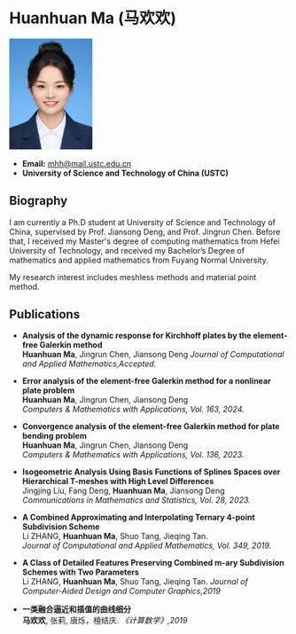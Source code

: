 # Huanhuan Ma (马欢欢)

<img src="photo.jpg" alt="photo" width="150"/>

- **Email:** [mhh@mail.ustc.edu.cn](mhh@mail.ustc.edu.cn) 
- **University of Science and Technology of China (USTC)**

## Biography
I am currently a Ph.D student at University of Science and Technology of China, supervised by Prof. Jiansong Deng, and Prof. Jingrun Chen. Before that, I received my Master's degree of computing mathematics from Hefei University of Technology, and received my Bachelor’s Degree of mathematics and applied mathematics from Fuyang Normal University.

My research interest includes meshless methods and material point method.

## Publications
- **Analysis of the dynamic response for Kirchhoff plates by the element-free Galerkin method**  
  **Huanhuan Ma**, Jingrun Chen, Jiansong Deng 
  *Journal of Computational and Applied Mathematics,Accepted.*

- **Error analysis of the element-free Galerkin method for a nonlinear plate problem**  
  **Huanhuan Ma**, Jingrun Chen, Jiansong Deng  
  *Computers & Mathematics with Applications, Vol. 163, 2024.*

- **Convergence analysis of the element-free Galerkin method for plate bending problem**  
  **Huanhuan Ma**, Jingrun Chen, Jiansong Deng  
  *Computers & Mathematics with Applications, Vol. 136, 2023.*

- **Isogeometric Analysis Using Basis Functions of Splines Spaces over Hierarchical T-meshes with High Level Differences**  
  Jingjing Liu, Fang Deng, **Huanhuan Ma**, Jiansong Deng  
  *Communications in Mathematics and Statistics, Vol. 28, 2023.*

- **A Combined Approximating and Interpolating Ternary 4-point Subdivision Scheme**  
  Li ZHANG, **Huanhuan Ma**, Shuo Tang, Jieqing Tan.  
  *Journal of Computational and Applied Mathematics, Vol. 349, 2019.*

- **A Class of Detailed Features Preserving Combined m-ary Subdivision Schemes with Two Parameters**  
  Li ZHANG, **Huanhuan Ma**, Shuo Tang, Jieqing Tan.
  *Journal of Computer-Aided Design and Computer Graphics,2019*

- **一类融合逼近和插值的曲线细分**  
  **马欢欢**, 张莉, 唐烁，檀结庆.
  *《计算数学》,2019*


   

